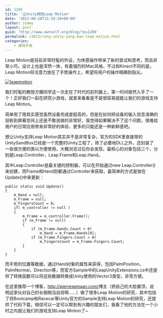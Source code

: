 ```yaml
---
id: 1288
title: '让Unity拥抱Leap Motion'
date: '2013-08-28T15:19:20+08:00'
author: Jimmy
layout: post
guid: 'http://www.ownself.org/blog/?p=1288'
permalink: /2013/rang-unity-yong-bao-leap-motion.html
categories:
    - 游戏开发
---
```


Leap Motion是目前非常时髦的外设，为体感操作带来了新的尝试和思考，而且非常小巧，设计上也是浑然一体，有着强烈的Mac风格，不过和Kinect不同的是，Leap Motion将注意力放在了手势操作上，希望将用户的操作精确到指尖。

[![leapmotion](/wp-content/uploads/2013/08/leapmotion.jpg)](/wp-content/uploads/2013/08/leapmotion.jpg)

我们时髦的教授方臻同学这一次走在了时代的前列腺上，第一时间居然入手了一个！正好我们一起在研究小游戏，就拿来看看是不是很容易就能让我们的游戏支持Leap Motion。

简单用了用其实感觉虽然设备完成度挺高的，但是在如何把设备的输入信息准确的投影到屏幕空间上还是不敢说做的非常好，我觉得如果解决不了这个问题，很难给用户的日常应用带来非常好的体验，更多的只能还是一种新鲜感吧。

想让Unity支持Leap Motion其实并不是非常复杂，官方的SDK里直接带的UnitySandBox已经是一个完整的Unity工程了，除了必要地DLL之外，还封装了一些很方便的类以方便使用，大概浏览过后你会发现，最核心的对象包括三个，分别是Leap.Controller，Leap.Frame和Leap.Hand。

其中Leap.Controller是最关键的控制器，可以在开始通过new Leap.Controller()来创建，而Frame和Hand则都通过Controller来获取，最简单的方式是放在Update()中来更新：

```
public static void Update() 
{
	m_Hand = null;
	m_Frame = null;
	m_FingersCount = 0;
	if( m_controller != null )
	{
		m_Frame	= m_controller.Frame();
		if (m_Frame != null)
		{
			if (m_Frame.Hands.Count > 0)
				m_Hand = m_Frame.Hands[0];
			if (m_Frame.Fingers.Count > 0)
				m_FingersCount = m_Frame.Fingers.Count;
		}
	}
}
```

而手势的位置等数据，通过Hand对象的属性来获得，包括PalmPosition，PalmNormal，Direction等，而官方Sample中的LeapUnityExtensions.cs中还提供了转换函数可以将这些数据转换成Unity使用的Vector3类型，非常方便。

在这里推荐一个博客，<http://pierresemaan.com/>博主（把自己的大脸置顶，说明这家伙对自己的长相相当自信啊……）做了很多Leap Motion的研究，其中包括了将Bootcamp和Racecar等Unity官方的Sample支持Leap Motion的研究，还提供了代码下载，相信可以一定可以帮到有兴趣的朋友们，我看了他的方法在一个小时之内就让我们的游戏支持Leap Motion了~